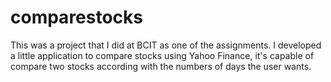 # comparestocks
This was a project that I did at BCIT as one of the assignments. I developed a little application to compare stocks using Yahoo Finance, it's capable of compare two stocks
according with the numbers of days the user wants.
